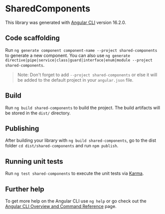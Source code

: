 # SharedComponents

This library was generated with [Angular CLI](https://github.com/angular/angular-cli) version 16.2.0.

## Code scaffolding

Run `ng generate component component-name --project shared-components` to generate a new component. You can also use `ng generate directive|pipe|service|class|guard|interface|enum|module --project shared-components`.
> Note: Don't forget to add `--project shared-components` or else it will be added to the default project in your `angular.json` file. 

## Build

Run `ng build shared-components` to build the project. The build artifacts will be stored in the `dist/` directory.

## Publishing

After building your library with `ng build shared-components`, go to the dist folder `cd dist/shared-components` and run `npm publish`.

## Running unit tests

Run `ng test shared-components` to execute the unit tests via [Karma](https://karma-runner.github.io).

## Further help

To get more help on the Angular CLI use `ng help` or go check out the [Angular CLI Overview and Command Reference](https://angular.io/cli) page.
